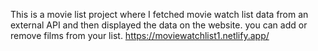 This is a movie list project where I fetched movie watch list data from an external API and then displayed the data on the website. you can add or remove films from your list.                                                                                                                                             https://moviewatchlist1.netlify.app/      
 
